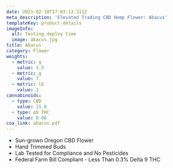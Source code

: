 ```yaml
---
date: 2021-02-18T17:03:13.311Z
meta_description: 'Elevated Trading CBD Hemp Flower: Abacus'
templateKey: product-details
imageInfo:
  alt: Testing deploy time
  image: abacus.jpg
title: Abacus
category: Flower
weights:
  - metric: g
    value: 3.5
  - metric: g
    value: 7
  - metric: lb
    value: 1
cannabinoids:
  - type: CBD
    value: 11.8
  - type: ∆9 THC
    value: 0.06
coa_link: abacus.pdf
---
```


- Sun-grown Oregon CBD Flower
- Hand Trimmed Buds
- Lab Tested for Compliance and No Pesticides
- Federal Farm Bill Compliant - Less Than 0.3% Delta 9 THC
